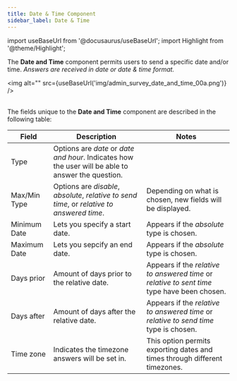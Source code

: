 ```yaml
---
title: Date & Time Component
sidebar_label: Date & Time
---
```

import useBaseUrl from '@docusaurus/useBaseUrl';
import Highlight from '@theme/Highlight';


The **Date and Time** component permits users to send a specific date and/or time.
_Answers are received in date or date & time format._

<img alt="" src={useBaseUrl('img/admin_survey_date_and_time_00a.png')} />
<br/><br/>

The fields unique to the **Date and Time** component are described in the following table:

| Field | Description | Notes |
| ---- | ----------- | ----- |
| Type | Options are *date* or *date and hour*. Indicates how the user will be able to answer the question. | |
| Max/Min Type | Options are *disable*, *absolute*, *relative to send time*, or *relative to answered time*. | Depending on what is chosen, new fields will be displayed. |
| Minimum Date | Lets you specify a start date.  | Appears if the *absolute* type is chosen. |
| Maximum Date | Lets you sepcify an end date. | Appears if the *absolute* type is chosen. |
| Days prior | Amount of days prior to the relative date. | Appears if the *relative to answered time* or *relative to sent time* type have been chosen. |
| Days after | Amount of days after the relative date. | Appears if the *relative to answered time* or *relative to send time* type is chosen. |
| Time zone | Indicates the timezone answers will be set in. | This option permits exporting dates and times through different timezones. |